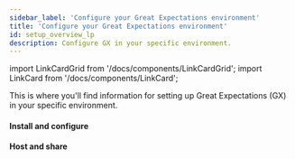 ```yaml
---
sidebar_label: 'Configure your Great Expectations environment'
title: 'Configure your Great Expectations environment'
id: setup_overview_lp
description: Configure GX in your specific environment.
---
```


import LinkCardGrid from '/docs/components/LinkCardGrid';
import LinkCard from '/docs/components/LinkCard';

<p class="DocItem__header-description">This is where you'll find information for setting up Great Expectations (GX) in your specific environment.</p>

#### Install and configure

<LinkCardGrid>
  <LinkCard topIcon label="GX installation and configuration workflow" description="Learn more about the GX installation and configuration process" href="/docs/oss/guides/setup/setup_overview" icon="/img/workflow_icon.svg" />
  <LinkCard topIcon label="Install GX with Data Source dependencies" description="Install and configure GX" href="/docs/oss/guides/setup/installation/install_gx" icon="/img/install_icon.svg" />
  <LinkCard topIcon label="Configure Data Contexts" description="Instantiate and convert a Data Context" href="/docs/oss/guides/setup/configure_data_contexts_lp" icon="/img/configure_icon.svg"  />
  <LinkCard topIcon label="Configure Expectation Stores" description="Configure a store for your Expectations" href="/docs/oss/guides/setup/configuring_metadata_stores/configure_expectation_stores" icon="/img/configure_icon.svg" />
  <LinkCard topIcon label="Configure Validation Result Stores" description="Configure a store for your Validation Results" href="/docs/oss/guides/setup/configuring_metadata_stores/configure_result_stores" icon="/img/configure_icon.svg" />
  <LinkCard topIcon label="Configure a MetricStore" description="Configure a store for Metrics computed during Validation" href="/docs/oss/guides/setup/configuring_metadata_stores/how_to_configure_a_metricsstore" icon="/img/configure_icon.svg" />
</LinkCardGrid>

#### Host and share

<LinkCardGrid>
  <LinkCard topIcon label="Host and share Data Docs" description="Host and share Data Docs stored on a filesystem or a Data Source" href="/docs/oss/guides/setup/configuring_data_docs/host_and_share_data_docs" icon="/img/host_and_share_icon.svg"  />
</LinkCardGrid>
